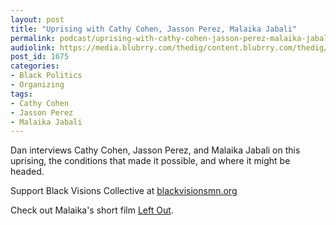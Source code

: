 ```yaml
---
layout: post
title: "Uprising with Cathy Cohen, Jasson Perez, Malaika Jabali"
permalink: podcast/uprising-with-cathy-cohen-jasson-perez-malaika-jabali
audiolink: https://media.blubrry.com/thedig/content.blubrry.com/thedig/The_Dig-EP_259-BLM.mp3
post_id: 1675
categories: 
- Black Politics
- Organizing
tags: 
- Cathy Cohen
- Jasson Perez
- Malaika Jabali
---
```


Dan interviews Cathy Cohen, Jasson Perez, and Malaika Jabali on this uprising, the conditions that made it possible, and where it might be headed.

Support Black Visions Collective at 
[blackvisionsmn.org](http://blackvisionsmn.org)

Check out Malaika's short film 
[Left Out](https://www.youtube.com/watch?v=ubd2cnslP8A).